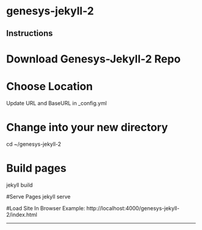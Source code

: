 # genesys-jekyll-2

Instructions
------
# Download Genesys-Jekyll-2 Repo

# Choose Location
Update URL and BaseURL in _config.yml

# Change into your new directory
cd ~/genesys-jekyll-2

# Build pages
jekyll build

#Serve Pages
jekyll serve

#Load Site In Browser
Example: http://localhost:4000/genesys-jekyll-2/index.html

------